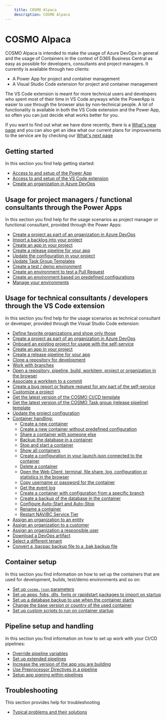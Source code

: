 ```yaml
---
    title: COSMO Alpaca
    description: COSMO Alpaca
---
```


# COSMO Alpaca

COSMO Alpaca is intended to make the usage of Azure DevOps in general and the usage of Containers in the context of D365 Business Central as easy as possible for developers, consultants and project managers. It currently is available through two clients:

- A Power App for project and container management
- A Visual Studio Code extension for project and container management

The VS Code extension is meant for more technical users and developers who spent most of their time in VS Code anyways while the PowerApp is easier to use through the browser also by non-technical people. A lot of functionality is available in both the VS Code extension and the Power App, so often you can just decide what works better for you.

If you want to find out what we have done recently, there is a [What's new page](history-roadmap/whats-new.md) and you can also get an idea what our current plans for improvements to the service are by checking our [What's next page](history-roadmap/whats-next.md)

## Getting started

In this section you find help getting started:

- [Access to and setup of the Power App](getting-started/access-and-setup-powerapps.md)
- [Access to and setup of the VS Code extension](getting-started/access-and-setup-vsce.md)
- [Create an organization in Azure DevOps](getting-started/create-org.md)

## Usage for project managers / functional consultants through the Power Apps

In this section you find help for the usage scenarios as project manager or functional consultant, provided through the Power Apps:

- [Create a project as part of an organization in Azure DevOps](powerapps/create-project.md)
- [Import a backlog into your project](powerapps/import-backlog.md)
- [Create an app in your project](powerapps/create-app.md)
- [Create a release pipeline for your app](powerapps/create-release-pipeline.md)
- [Update the configuration in your project](powerapps/update-config.md)
- [Update Task Group Templates](powerapps/update-task-groups.md)
- [Create a test / demo environment](powerapps/create-test-demo.md)
- [Create an environment to test a Pull Request](powerapps/create-pr-test.md)
- [Create an environment based on predefined configurations](powerapps/create-predefined-config.md)
- [Manage your environments](powerapps/manage-environments.md)

## Usage for technical consultants / developers through the VS Code extension

In this section you find help for the usage scenarios as technical consultant or developer, provided through the Visual Studio Code extension:

- [Define favorite organizations and show only those](vsc-extension/favorite-orgs.md)
- [Create a project as part of an organization in Azure DevOps](vsc-extension/create-project.md)
- [Onboard an existing project for usage with the self-service](vsc-extension/onboard-project.md)
- [Create an app in your project](vsc-extension/create-app.md)
- [Create a release pipeline for your app](vsc-extension/create-release-pipeline.md)
- [Clone a repository for development](vsc-extension/clone-repo.md)
- [Work with branches](vsc-extension/branches.md)
- [Open a repository, pipeline, build, workitem, project or organization in the browser](vsc-extension/open-stuff.md)
- [Associate a workitem to a commit](vsc-extension/associate-wi.md)
- [Create a bug report or feature request for any part of the self-service](vsc-extension/bug-report.md)
- [Customize a project](vsc-extension/customize-project.md)
- [Get the latest version of the COSMO CI/CD template](vsc-extension/cicd-update.md)
- [Get the latest version of the COSMO Task group (release pipeline) template](vsc-extension/update-task-groups.md)
- [Update the project configuration](vsc-extension/update-project.md)
- [Container handling:](vsc-extension/)
  - [Create a new container](vsc-extension/create-container.md)
  - [Create a new container without predefined configuration](vsc-extension/create-ondemand-container.md)
  - [Share a container with someone else](vsc-extension/share-container.md)
  - [Backup the database in a container](vsc-extension/backup-database.md)
  - [Stop and start a container](vsc-extension/startstop-container.md)
  - [Show all containers](vsc-extension/show-all-containers.md)
  - [Create a configuration in your launch.json connected to the container](vsc-extension/create-launch-json.md)
  - [Delete a container](vsc-extension/delete-container.md)
  - [Open the Web Client, terminal, file share, log, configuration or statistics in the browser](vsc-extension/open-container.md)
  - [Copy username or password for the container](vsc-extension/copy-user-pwd.md)
  - [Get the event log](vsc-extension/event-log.md)
  - [Create a container with configuration from a specific branch](vsc-extension/create-branch-container.md)
  - [Create a backup of the database in the container](vsc-extension/backup-database.md)
  - [Configure Auto-Start and Auto-Stop](vsc-extension/auto-startstop.md)
  - [Rename a container](vsc-extension/rename-container.md)
  - [Restart NAV/BC Service Tier](vsc-extension/restart-service-tier.md)
- [Assign an organization to an entity](vsc-extension/assign-entity.md)
- [Assign an organization to a customer](vsc-extension/assign-customer.md)
- [Assign an organization a responsible user](vsc-extension/assign-responsible-user.md)
- [Download a DevOps artifact](vsc-extension/download-artifact.md)
- [Select a different tenant](vsc-extension/tenant.md)
- [Convert a .bacpac backup file to a .bak backup file](vsc-extension/convert-bacpac-to-bak.md)

## Container setup

In this section you find information on how to set up the containers that are used for development, builds, test/demo environments and so on:

- [Set up `cosmo.json` parameters](containers/setup-cosmo-json.md)
- [Set up apps, fobs, dlls, fonts or rapidstart packages to import on startup](containers/setup-artifacts.md)
- [Set up a database backup to use when the container starts](containers/setup-bak.md)
- [Change the base version or country of the used container](containers/change-container.md)
- [Set up custom scripts to run on container startup](containers/setup-custom-scripts.md)

## Pipeline setup and handling

In this section you find information on how to set up work with your CI/CD pipelines:

- [Override pipeline variables](pipelines/pipeline-variables.md)
- [Set up extended pipelines](pipelines/next.md)
- [Increase the version of the app you are building](pipelines/version-increase.md)
- [Use Preprocessor Directives in a pipeline](pipelines/preprocessor-directives.md)
- [Setup app signing within pipelines](pipelines/app-signing.md)

## Troubleshooting

This section provides help for troubleshooting

- [Typical problems and their solutions](troubleshooting/solutions.md)
